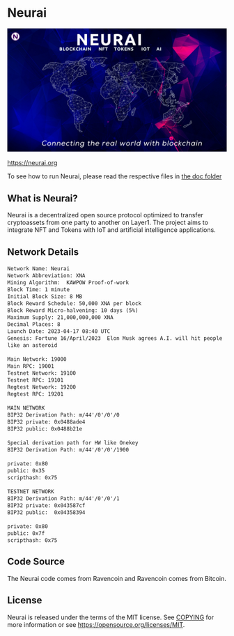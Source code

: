 Neurai
=====================================


![Title](img/neurai-title.jpg)

https://neurai.org

To see how to run Neurai, please read the respective files in [the doc folder](doc)


What is Neurai?
----------------
Neurai is a decentralized open source protocol optimized to transfer cryptoassets from one party to another on Layer1. The project aims to integrate NFT and Tokens with IoT and artificial intelligence applications.


Network Details
----------------
```
Network Name: Neurai
Network Abbreviation: XNA
Mining Algorithm:  KAWPOW Proof-of-work
Block Time: 1 minute
Initial Block Size: 8 MB
Block Reward Schedule: 50,000 XNA per block
Block Reward Micro-halvening: 10 days (5%)
Maximum Supply: 21,000,000,000 XNA
Decimal Places: 8
Launch Date: 2023-04-17 08:40 UTC
Genesis: Fortune 16/April/2023  Elon Musk agrees A.I. will hit people like an asteroid 

Main Network: 19000
Main RPC: 19001
Testnet Network: 19100
Testnet RPC: 19101
Regtest Network: 19200
Regtest RPC: 19201

MAIN NETWORK
BIP32 Derivation Path: m/44'/0'/0'/0
BIP32 private: 0x0488ade4
BIP32 public: 0x0488b21e

Special derivation path for HW like Onekey
BIP32 Derivation Path: m/44'/0'/0'/1900

private: 0x80
public: 0x35
scripthash: 0x75

TESTNET NETWORK
BIP32 Derivation Path: m/44'/0'/0'/1
BIP32 private: 0x043587cf
BIP32 public:  0x04358394

private: 0x80
public: 0x7f
scripthash: 0x75
```

Code Source
-------
The Neurai code comes from Ravencoin and Ravencoin comes from Bitcoin.

License
-------

Neurai is released under the terms of the MIT license. See [COPYING](COPYING) for more
information or see https://opensource.org/licenses/MIT.


